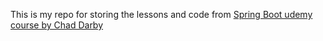 This is my repo for storing the lessons and code from <a href="https://www.udemy.com/course/spring-hibernate-tutorial/">Spring Boot udemy course by Chad Darby</a>
